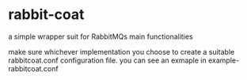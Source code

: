 # rabbit-coat
a simple wrapper suit for RabbitMQs main functionalities   

make sure whichever implementation you choose to create a suitable rabbitcoat.conf configuration file. you can see an exmaple in example-rabbitcoat.conf